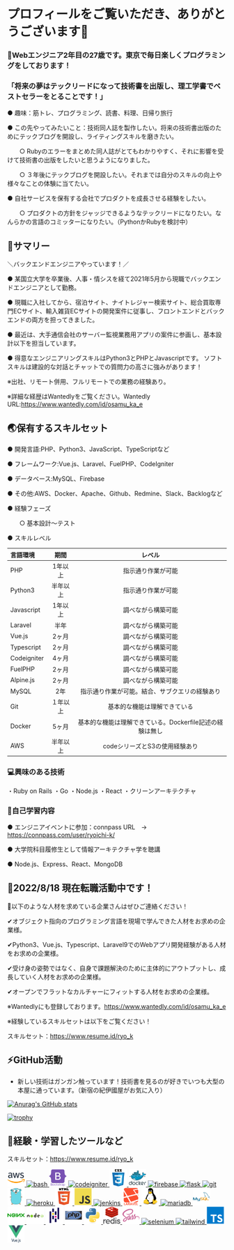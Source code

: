 # プロフィールをご覧いただき、ありがとうございます👋
### 👯Webエンジニア2年目の27歳です。東京で毎日楽しくプログラミングをしております！
### 「将来の夢はテックリードになって技術書を出版し、理工学書でベストセラーをとることです！」

● 趣味：筋トレ、プログラミング、読書、料理、日帰り旅行

● この先やってみたいこと：技術同人誌を製作したい。将来の技術書出版のためにテックブログを開設し、ライティングスキルを磨きたい。

　　○ Rubyのエラーをまとめた同人誌がとてもわかりやすく、それに影響を受けて技術書の出版をしたいと思うようになりました。
  
　　○ ３年後にテックブログを開設したい。それまでは自分のスキルの向上や様々なことの体験に当てたい。

● 自社サービスを保有する会社でプロダクトを成長させる経験をしたい。

　　○ プロダクトの方針をジャッジできるようなテックリードになりたい。なんらかの言語のコミッターになりたい。（PythonかRubyを検討中）

## 💬サマリー

＼バックエンドエンジニアやっています！／

● 某国立大学を卒業後、人事・情シスを経て2021年5月から現職でバックエンドエンジニアとして勤務。

● 現職に入社してから、宿泊サイト、ナイトレジャー検索サイト、総合買取専門ECサイト、輸入雑貨ECサイトの開発案件に従事し、フロントエンドとバックエンドの両方を担ってきました。

● 最近は、大手通信会社のサーバー監視業務用アプリの案件に参画し、基本設計以下を担当しています。

● 得意なエンジニアリングスキルはPython3とPHPとJavascriptです。
ソフトスキルは建設的な対話とチャットでの質問力の高さに強みがあります！

※出社、リモート併用、フルリモートでの業務の経験あり。

※詳細な経歴はWantedlyをご覧ください。Wantedly URL:https://www.wantedly.com/id/osamu_ka_e



## :earth_asia:保有するスキルセット

● 開発言語:PHP、Python3、JavaScript、TypeScriptなど

● フレームワーク:Vue.js、Laravel、FuelPHP、CodeIgniter

● データベース:MySQL、Firebase

● その他:AWS、Docker、Apache、Github、Redmine、Slack、Backlogなど

● 経験フェーズ

　　○ 基本設計～テスト
  
  
● スキルレベル
  
| 言語環境 | 期間 | レベル |
|:------|:------:|:------:|
| PHP | 1年以上 | 指示通り作業が可能 |
| Python3 | 半年以上 | 指示通り作業が可能 |
| Javascript | 1年以上 | 調べながら構築可能 |
| Laravel | 半年 | 調べながら構築可能 |
| Vue.js | 2ヶ月 | 調べながら構築可能 |
| Typescript | 2ヶ月 | 調べながら構築可能 |
| Codeigniter | 4ヶ月 | 調べながら構築可能 |
| FuelPHP | 2ヶ月 | 調べながら構築可能 |
| Alpine.js | 2ヶ月 | 調べながら構築可能 |
| MySQL | 2年 | 指示通り作業が可能。結合、サブクエリの経験あり |
| Git | １年以上 | 基本的な機能は理解できている |
| Docker | 5ヶ月 | 基本的な機能は理解できている。Dockerfile記述の経験は無し |
| AWS | 半年以上 | codeシリーズとS3の使用経験あり |
  

### :computer:興味のある技術
・Ruby on Rails
・Go
・Node.js
・React
・クリーンアーキテクチャ

### 🔭自己学習内容

● エンジニアイベントに参加：connpass URL　→　https://connpass.com/user/ryoichi-k/

● 大学院科目履修生として情報アーキテクチャ学を聴講

● Node.js、Express、React、MongoDB



## 🌱2022/8/18 現在転職活動中です！

📩以下のような人材を求めている企業さんはぜひご連絡ください！

✔オブジェクト指向のプログラミング言語を現場で学んできた人材をお求めの企業様。

✔Python3、Vue.js、Typescript、Laravel9でのWebアプリ開発経験がある人材をお求めの企業様。

✔受け身の姿勢ではなく、自身で課題解決のために主体的にアウトプットし、成長していく人材をお求めの企業様。

✔オープンでフラットなカルチャーにフィットする人材をお求めの企業様。

※Wantedlyにも登録しております。https://www.wantedly.com/id/osamu_ka_e

※経験しているスキルセットは以下をご覧ください！

スキルセット：https://www.resume.id/ryo_k





<!--
**ryoichi-k/ryoichi-k** is a ✨ _special_ ✨ repository because its `README.md` (this file) appears on your GitHub profile.

Here are some ideas to get you started:

- 🔭 I’m currently working on ...
- 🌱 I’m currently learning ...
- 👯 I’m looking to collaborate on ...
- 🤔 I’m looking for help with ...
- 💬 Ask me about ...
- 📫 How to reach me: ...
- 😄 Pronouns: ...
- ⚡ Fun fact: ...
-->

## ⚡GitHub活動
- 新しい技術はガンガン触っています！技術書を見るのが好きでいつも大型の本屋に通っています。（新宿の紀伊國屋がお気に入り）
<!-- GitHub Readme Stats -->
[![Anurag's GitHub stats](https://github-readme-stats.vercel.app/api?username=ryoichi-k)](https://github.com/ryoichi-k/github-readme-stats)
<!-- Github Profile Trophy -->
[![trophy](https://github-profile-trophy.vercel.app/?username=ryoichi-k)](https://github.com/ryoichi-k/github-profile-trophy)

<!-- <h3 align="center"></h3> -->


## 🔭経験・学習したツールなど

スキルセット：https://www.resume.id/ryo_k

<p align="left"> <a href="https://aws.amazon.com" target="_blank" rel="noreferrer"> <img src="https://raw.githubusercontent.com/devicons/devicon/master/icons/amazonwebservices/amazonwebservices-original-wordmark.svg" alt="aws" width="40" height="40"/> </a> <a href="https://www.gnu.org/software/bash/" target="_blank" rel="noreferrer"> <img src="https://www.vectorlogo.zone/logos/gnu_bash/gnu_bash-icon.svg" alt="bash" width="40" height="40"/> </a> <a href="https://getbootstrap.com" target="_blank" rel="noreferrer"> <img src="https://raw.githubusercontent.com/devicons/devicon/master/icons/bootstrap/bootstrap-plain-wordmark.svg" alt="bootstrap" width="40" height="40"/> </a> <a href="https://codeigniter.com" target="_blank" rel="noreferrer"> <img src="https://cdn.worldvectorlogo.com/logos/codeigniter.svg" alt="codeigniter" width="40" height="40"/> </a> <a href="https://www.w3schools.com/css/" target="_blank" rel="noreferrer"> <img src="https://raw.githubusercontent.com/devicons/devicon/master/icons/css3/css3-original-wordmark.svg" alt="css3" width="40" height="40"/> </a> <a href="https://www.docker.com/" target="_blank" rel="noreferrer"> <img src="https://raw.githubusercontent.com/devicons/devicon/master/icons/docker/docker-original-wordmark.svg" alt="docker" width="40" height="40"/> </a> <a href="https://firebase.google.com/" target="_blank" rel="noreferrer"> <img src="https://www.vectorlogo.zone/logos/firebase/firebase-icon.svg" alt="firebase" width="40" height="40"/> </a> <a href="https://flask.palletsprojects.com/" target="_blank" rel="noreferrer"> <img src="https://www.vectorlogo.zone/logos/pocoo_flask/pocoo_flask-icon.svg" alt="flask" width="40" height="40"/> </a> <a href="https://git-scm.com/" target="_blank" rel="noreferrer"> <img src="https://www.vectorlogo.zone/logos/git-scm/git-scm-icon.svg" alt="git" width="40" height="40"/> </a> <a href="https://golang.org" target="_blank" rel="noreferrer"> <img src="https://raw.githubusercontent.com/devicons/devicon/master/icons/go/go-original.svg" alt="go" width="40" height="40"/> </a> <a href="https://heroku.com" target="_blank" rel="noreferrer"> <img src="https://www.vectorlogo.zone/logos/heroku/heroku-icon.svg" alt="heroku" width="40" height="40"/> </a> <a href="https://www.w3.org/html/" target="_blank" rel="noreferrer"> <img src="https://raw.githubusercontent.com/devicons/devicon/master/icons/html5/html5-original-wordmark.svg" alt="html5" width="40" height="40"/> </a> <a href="https://developer.mozilla.org/en-US/docs/Web/JavaScript" target="_blank" rel="noreferrer"> <img src="https://raw.githubusercontent.com/devicons/devicon/master/icons/javascript/javascript-original.svg" alt="javascript" width="40" height="40"/> </a> <a href="https://www.jenkins.io" target="_blank" rel="noreferrer"> <img src="https://www.vectorlogo.zone/logos/jenkins/jenkins-icon.svg" alt="jenkins" width="40" height="40"/> </a> <a href="https://laravel.com/" target="_blank" rel="noreferrer"> <img src="https://raw.githubusercontent.com/devicons/devicon/master/icons/laravel/laravel-plain-wordmark.svg" alt="laravel" width="40" height="40"/> </a> <a href="https://www.linux.org/" target="_blank" rel="noreferrer"> <img src="https://raw.githubusercontent.com/devicons/devicon/master/icons/linux/linux-original.svg" alt="linux" width="40" height="40"/> </a> <a href="https://mariadb.org/" target="_blank" rel="noreferrer"> <img src="https://www.vectorlogo.zone/logos/mariadb/mariadb-icon.svg" alt="mariadb" width="40" height="40"/> </a> <a href="https://www.mysql.com/" target="_blank" rel="noreferrer"> <img src="https://raw.githubusercontent.com/devicons/devicon/master/icons/mysql/mysql-original-wordmark.svg" alt="mysql" width="40" height="40"/> </a> <a href="https://www.nginx.com" target="_blank" rel="noreferrer"> <img src="https://raw.githubusercontent.com/devicons/devicon/master/icons/nginx/nginx-original.svg" alt="nginx" width="40" height="40"/> </a> <a href="https://nodejs.org" target="_blank" rel="noreferrer"> <img src="https://raw.githubusercontent.com/devicons/devicon/master/icons/nodejs/nodejs-original-wordmark.svg" alt="nodejs" width="40" height="40"/> </a> <a href="https://pandas.pydata.org/" target="_blank" rel="noreferrer"> <img src="https://raw.githubusercontent.com/devicons/devicon/2ae2a900d2f041da66e950e4d48052658d850630/icons/pandas/pandas-original.svg" alt="pandas" width="40" height="40"/> </a> <a href="https://www.php.net" target="_blank" rel="noreferrer"> <img src="https://raw.githubusercontent.com/devicons/devicon/master/icons/php/php-original.svg" alt="php" width="40" height="40"/> </a> <a href="https://www.python.org" target="_blank" rel="noreferrer"> <img src="https://raw.githubusercontent.com/devicons/devicon/master/icons/python/python-original.svg" alt="python" width="40" height="40"/> </a> <a href="https://redis.io" target="_blank" rel="noreferrer"> <img src="https://raw.githubusercontent.com/devicons/devicon/master/icons/redis/redis-original-wordmark.svg" alt="redis" width="40" height="40"/> </a> <a href="https://sass-lang.com" target="_blank" rel="noreferrer"> <img src="https://raw.githubusercontent.com/devicons/devicon/master/icons/sass/sass-original.svg" alt="sass" width="40" height="40"/> </a> <a href="https://www.selenium.dev" target="_blank" rel="noreferrer"> <img src="https://raw.githubusercontent.com/detain/svg-logos/780f25886640cef088af994181646db2f6b1a3f8/svg/selenium-logo.svg" alt="selenium" width="40" height="40"/> </a> <a href="https://tailwindcss.com/" target="_blank" rel="noreferrer"> <img src="https://www.vectorlogo.zone/logos/tailwindcss/tailwindcss-icon.svg" alt="tailwind" width="40" height="40"/> </a> <a href="https://www.typescriptlang.org/" target="_blank" rel="noreferrer"> <img src="https://raw.githubusercontent.com/devicons/devicon/master/icons/typescript/typescript-original.svg" alt="typescript" width="40" height="40"/> </a> <a href="https://vuejs.org/" target="_blank" rel="noreferrer"> <img src="https://raw.githubusercontent.com/devicons/devicon/master/icons/vuejs/vuejs-original-wordmark.svg" alt="vuejs" width="40" height="40"/> </a> </p>


